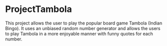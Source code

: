 # ProjectTambola

This project allows the user to play the popular board game Tambola (Indian Bingo). It uses an unbiased random number generator and allows the users to play Tambola in a more enjoyable manner with funny quotes for each number.
